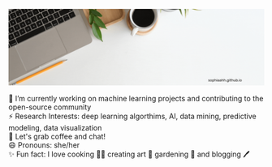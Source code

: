 ![Alt Text](Banner.gif)

<p>🔭 I’m currently working on machine learning projects and contributing to the open-source community <br> 
⚡ Research Interests: deep learning algorthims, AI, data mining, predictive modeling, data visualization <br> 
💬 Let's grab coffee and chat! <br> 
😄 Pronouns: she/her <br> 
✨ Fun fact: I love cooking 👩‍🍳 creating art 🎨 gardening 🌱 and blogging 🖊️ <br> <p>

<!--
**sophiaahh/sophiaahh** is a ✨ _special_ ✨ repository because its `README.md` (this file) appears on your GitHub profile.

Here are some ideas to get you started:

- 🔭 I’m currently working on ...
- 🌱 I’m currently learning ...
- 👯 I’m looking to collaborate on ...
- 🤔 I’m looking for help with ...
- 💬 Ask me about ...
- 📫 How to reach me: ...
- 😄 Pronouns: ...
- ⚡ Fun fact: ...
-->
